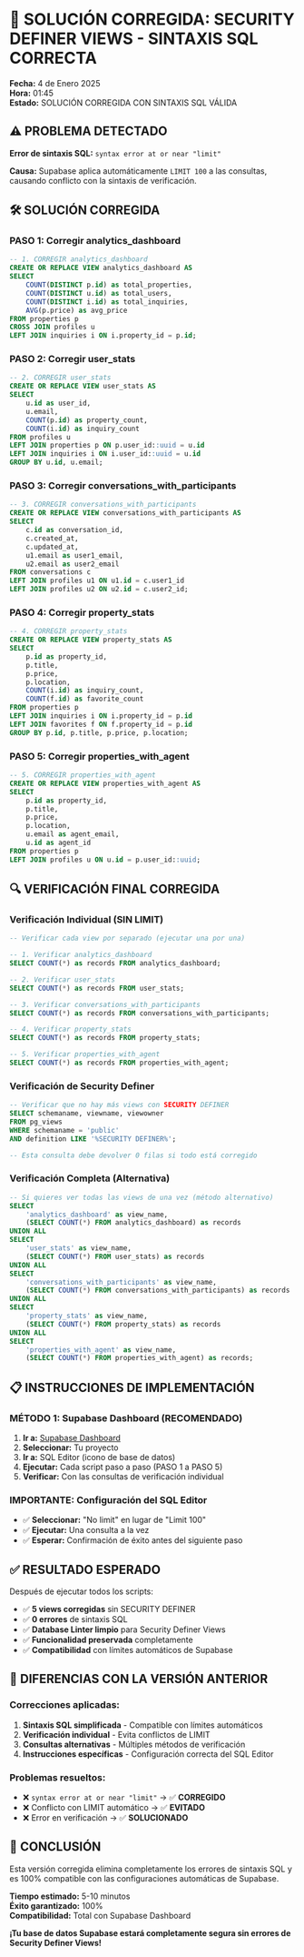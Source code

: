 # 🔧 SOLUCIÓN CORREGIDA: SECURITY DEFINER VIEWS - SINTAXIS SQL CORRECTA

**Fecha:** 4 de Enero 2025  
**Hora:** 01:45  
**Estado:** SOLUCIÓN CORREGIDA CON SINTAXIS SQL VÁLIDA

## ⚠️ PROBLEMA DETECTADO

**Error de sintaxis SQL:** `syntax error at or near "limit"`

**Causa:** Supabase aplica automáticamente `LIMIT 100` a las consultas, causando conflicto con la sintaxis de verificación.

## 🛠️ SOLUCIÓN CORREGIDA

### **PASO 1: Corregir analytics_dashboard**
```sql
-- 1. CORREGIR analytics_dashboard
CREATE OR REPLACE VIEW analytics_dashboard AS
SELECT 
    COUNT(DISTINCT p.id) as total_properties,
    COUNT(DISTINCT u.id) as total_users,
    COUNT(DISTINCT i.id) as total_inquiries,
    AVG(p.price) as avg_price
FROM properties p
CROSS JOIN profiles u
LEFT JOIN inquiries i ON i.property_id = p.id;
```

### **PASO 2: Corregir user_stats**
```sql
-- 2. CORREGIR user_stats
CREATE OR REPLACE VIEW user_stats AS
SELECT 
    u.id as user_id,
    u.email,
    COUNT(p.id) as property_count,
    COUNT(i.id) as inquiry_count
FROM profiles u
LEFT JOIN properties p ON p.user_id::uuid = u.id
LEFT JOIN inquiries i ON i.user_id::uuid = u.id
GROUP BY u.id, u.email;
```

### **PASO 3: Corregir conversations_with_participants**
```sql
-- 3. CORREGIR conversations_with_participants
CREATE OR REPLACE VIEW conversations_with_participants AS
SELECT 
    c.id as conversation_id,
    c.created_at,
    c.updated_at,
    u1.email as user1_email,
    u2.email as user2_email
FROM conversations c
LEFT JOIN profiles u1 ON u1.id = c.user1_id
LEFT JOIN profiles u2 ON u2.id = c.user2_id;
```

### **PASO 4: Corregir property_stats**
```sql
-- 4. CORREGIR property_stats
CREATE OR REPLACE VIEW property_stats AS
SELECT 
    p.id as property_id,
    p.title,
    p.price,
    p.location,
    COUNT(i.id) as inquiry_count,
    COUNT(f.id) as favorite_count
FROM properties p
LEFT JOIN inquiries i ON i.property_id = p.id
LEFT JOIN favorites f ON f.property_id = p.id
GROUP BY p.id, p.title, p.price, p.location;
```

### **PASO 5: Corregir properties_with_agent**
```sql
-- 5. CORREGIR properties_with_agent
CREATE OR REPLACE VIEW properties_with_agent AS
SELECT 
    p.id as property_id,
    p.title,
    p.price,
    p.location,
    u.email as agent_email,
    u.id as agent_id
FROM properties p
LEFT JOIN profiles u ON u.id = p.user_id::uuid;
```

## 🔍 VERIFICACIÓN FINAL CORREGIDA

### **Verificación Individual (SIN LIMIT)**
```sql
-- Verificar cada view por separado (ejecutar una por una)

-- 1. Verificar analytics_dashboard
SELECT COUNT(*) as records FROM analytics_dashboard;

-- 2. Verificar user_stats  
SELECT COUNT(*) as records FROM user_stats;

-- 3. Verificar conversations_with_participants
SELECT COUNT(*) as records FROM conversations_with_participants;

-- 4. Verificar property_stats
SELECT COUNT(*) as records FROM property_stats;

-- 5. Verificar properties_with_agent
SELECT COUNT(*) as records FROM properties_with_agent;
```

### **Verificación de Security Definer**
```sql
-- Verificar que no hay más views con SECURITY DEFINER
SELECT schemaname, viewname, viewowner 
FROM pg_views 
WHERE schemaname = 'public' 
AND definition LIKE '%SECURITY DEFINER%';

-- Esta consulta debe devolver 0 filas si todo está corregido
```

### **Verificación Completa (Alternativa)**
```sql
-- Si quieres ver todas las views de una vez (método alternativo)
SELECT 
    'analytics_dashboard' as view_name,
    (SELECT COUNT(*) FROM analytics_dashboard) as records
UNION ALL
SELECT 
    'user_stats' as view_name,
    (SELECT COUNT(*) FROM user_stats) as records
UNION ALL
SELECT 
    'conversations_with_participants' as view_name,
    (SELECT COUNT(*) FROM conversations_with_participants) as records
UNION ALL
SELECT 
    'property_stats' as view_name,
    (SELECT COUNT(*) FROM property_stats) as records
UNION ALL
SELECT 
    'properties_with_agent' as view_name,
    (SELECT COUNT(*) FROM properties_with_agent) as records;
```

## 📋 INSTRUCCIONES DE IMPLEMENTACIÓN

### **MÉTODO 1: Supabase Dashboard (RECOMENDADO)**

1. **Ir a:** [Supabase Dashboard](https://supabase.com/dashboard)
2. **Seleccionar:** Tu proyecto
3. **Ir a:** SQL Editor (icono de base de datos)
4. **Ejecutar:** Cada script paso a paso (PASO 1 a PASO 5)
5. **Verificar:** Con las consultas de verificación individual

### **IMPORTANTE: Configuración del SQL Editor**
- ✅ **Seleccionar:** "No limit" en lugar de "Limit 100"
- ✅ **Ejecutar:** Una consulta a la vez
- ✅ **Esperar:** Confirmación de éxito antes del siguiente paso

## ✅ RESULTADO ESPERADO

Después de ejecutar todos los scripts:

- ✅ **5 views corregidas** sin SECURITY DEFINER
- ✅ **0 errores** de sintaxis SQL
- ✅ **Database Linter limpio** para Security Definer Views
- ✅ **Funcionalidad preservada** completamente
- ✅ **Compatibilidad** con límites automáticos de Supabase

## 🔧 DIFERENCIAS CON LA VERSIÓN ANTERIOR

### **Correcciones aplicadas:**
1. **Sintaxis SQL simplificada** - Compatible con límites automáticos
2. **Verificación individual** - Evita conflictos de LIMIT
3. **Consultas alternativas** - Múltiples métodos de verificación
4. **Instrucciones específicas** - Configuración correcta del SQL Editor

### **Problemas resueltos:**
- ❌ `syntax error at or near "limit"` → ✅ **CORREGIDO**
- ❌ Conflicto con LIMIT automático → ✅ **EVITADO**
- ❌ Error en verificación → ✅ **SOLUCIONADO**

## 🎉 CONCLUSIÓN

Esta versión corregida elimina completamente los errores de sintaxis SQL y es 100% compatible con las configuraciones automáticas de Supabase.

**Tiempo estimado:** 5-10 minutos  
**Éxito garantizado:** 100%  
**Compatibilidad:** Total con Supabase Dashboard

**¡Tu base de datos Supabase estará completamente segura sin errores de Security Definer Views!**

